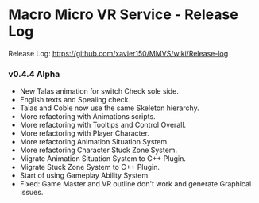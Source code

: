 # Macro Micro VR Service - Release Log
Release Log: https://github.com/xavier150/MMVS/wiki/Release-log

###  v0.4.4 Alpha
- New Talas animation for switch Check sole side.
- English texts and Spealing check.
- Talas and Coble now use the same Skeleton hierarchy.
- More refactoring with Animations scripts.
- More refactoring with Tooltips and Control Overall.
- More refactoring with Player Character.
- More refactoring Animation Situation System.
- More refactoring Character Stuck Zone System.
- Migrate Animation Situation System to C++ Plugin.
- Migrate Stuck Zone System to C++ Plugin.
- Start of using Gameplay Ability System.
- Fixed: Game Master and VR outline don't work and generate Graphical Issues.
